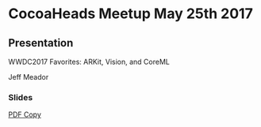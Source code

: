 # CocoaHeads Meetup May 25th 2017

## Presentation
WWDC2017 Favorites: ARKit, Vision, and CoreML

Jeff Meador

### Slides
[PDF Copy](WWDC2017.pdf)
